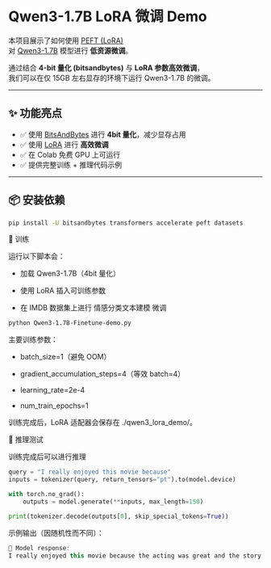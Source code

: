 # Qwen3-1.7B LoRA 微调 Demo

本项目展示了如何使用 [PEFT (LoRA)](https://huggingface.co/docs/peft/index)  
对 [Qwen3-1.7B](https://huggingface.co/Qwen/Qwen3-1.7B) 模型进行 **低资源微调**。

通过结合 **4-bit 量化 (bitsandbytes)** 与 **LoRA 参数高效微调**，  
我们可以在仅 15GB 左右显存的环境下运行 Qwen3-1.7B 的微调。

---

## ✨ 功能亮点
- ✅ 使用 [BitsAndBytes](https://github.com/TimDettmers/bitsandbytes) 进行 **4bit 量化**，减少显存占用  
- ✅ 使用 [LoRA](https://arxiv.org/abs/2106.09685) 进行 **高效微调**  
- ✅ 在 Colab 免费 GPU 上可运行  
- ✅ 提供完整训练 + 推理代码示例  

---

## 📦 安装依赖

```bash
pip install -U bitsandbytes transformers accelerate peft datasets
```

🚀 训练

运行以下脚本会：

- 加载 Qwen3-1.7B（4bit 量化）

- 使用 LoRA 插入可训练参数

- 在 IMDB 数据集上进行 情感分类文本建模 微调
```bash
python Qwen3-1.7B-Finetune-demo.py
```

主要训练参数：
- batch_size=1（避免 OOM）

- gradient_accumulation_steps=4（等效 batch=4）

- learning_rate=2e-4

- num_train_epochs=1

训练完成后，LoRA 适配器会保存在 ./qwen3_lora_demo/。

💬 推理测试

训练完成后可以进行推理

```python
query = "I really enjoyed this movie because"
inputs = tokenizer(query, return_tensors="pt").to(model.device)

with torch.no_grad():
    outputs = model.generate(**inputs, max_length=150)

print(tokenizer.decode(outputs[0], skip_special_tokens=True))

```
示例输出（因随机性而不同）：
```kotlin
🤖 Model response:
I really enjoyed this movie because the acting was great and the story was touching...
```
